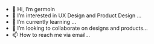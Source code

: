 - 👋 Hi, I’m germoin
- 👀 I’m interested in UX Design and Product Design ...
- 🌱 I’m currently learning ...
- 💞️ I’m looking to collaborate on designs and products...
- 📫 How to reach me via email...

<!---
germoingreen/germoingreen is a ✨ special ✨ repository because its `README.md` (this file) appears on your GitHub profile.
You can click the Preview link to take a look at your changes.
--->

